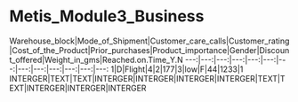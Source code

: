# Metis_Module3_Business


Warehouse_block|Mode_of_Shipment|Customer_care_calls|Customer_rating|Cost_of_the_Product|Prior_purchases|Product_importance|Gender|Discount_offered|Weight_in_gms|Reached.on.Time_Y.N
---:|---:|---:|---:|---:|---:|---:|---:|---:|---:|---:|---:|---:
1|D|Flight|4|2|177|3|low|F|44|1233|1
INTERGER|TEXT|TEXT|INTERGER|INTERGER|INTERGER|INTERGER|TEXT|TEXT|INTERGER|INTERGER|INTERGER
